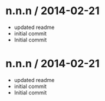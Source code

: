 
n.n.n / 2014-02-21
==================

 * updated readme
 * initial commit
 * Initial commit

n.n.n / 2014-02-21
==================

 * updated readme
 * initial commit
 * Initial commit
